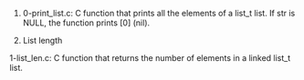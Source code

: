 1. 0-print_list.c:
C function that prints all the elements of a list_t list.
If str is NULL, the function prints [0] (nil).

2. List length

1-list_len.c: C function that returns the number of elements in a linked list_t list.